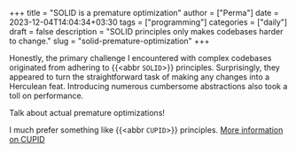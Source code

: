 +++
title = "SOLID is a premature optimization"
author = ["Perma"]
date = 2023-12-04T14:04:34+03:30 
tags = ["programming"]
categories = ["daily"]
draft = false
description = "SOLID principles only makes codebases harder to change."
slug = "solid-premature-optimization"
+++

Honestly, the primary challenge I encountered with complex codebases originated from adhering to {{<abbr `SOLID`>}} principles. Surprisingly, they appeared to turn the straightforward task of making any changes into a Herculean feat. Introducing numerous cumbersome abstractions also took a toll on performance.

Talk about actual premature optimizations!

I much prefer something like {{<abbr `CUPID`>}} principles. [More information on CUPID](https://cupid.dev/)  
